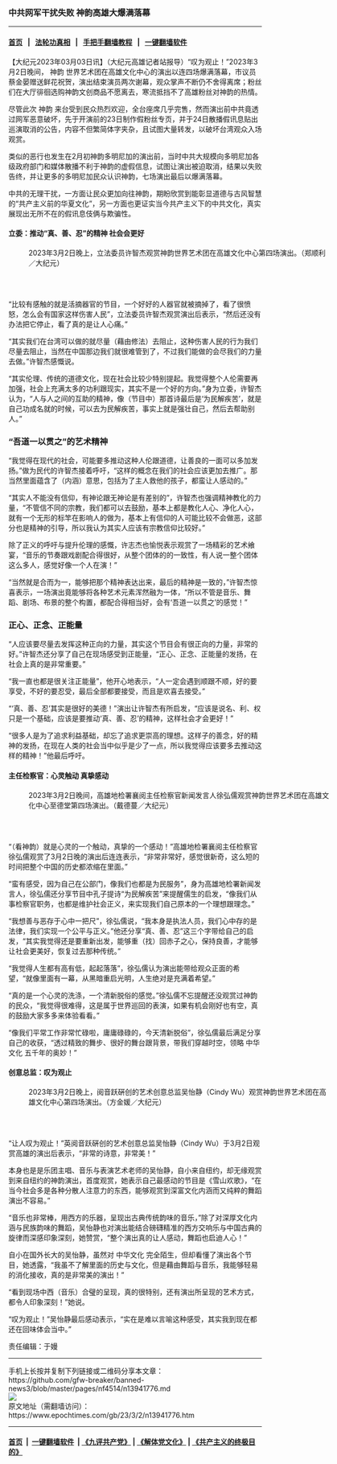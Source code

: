 ### 中共网军干扰失败 神韵高雄大爆满落幕
------------------------

#### [首页](https://github.com/gfw-breaker/banned-news3/blob/master/README.md) &nbsp;&nbsp;|&nbsp;&nbsp; [法轮功真相](https://github.com/begood0513/basic/blob/master/README.md)  &nbsp;&nbsp;|&nbsp;&nbsp; [手把手翻墙教程](https://github.com/gfw-breaker/guides/wiki)  &nbsp;&nbsp;|&nbsp;&nbsp; [一键翻墙软件](https://github.com/gfw-breaker/nogfw/blob/master/README.md)  



<div><p>
 【大纪元2023年03月03日讯】（大纪元高雄记者站报导）“叹为观止！”2023年3月2日晚间，
 <ok href="https://www.epochtimes.com/gb/tag/%E7%A5%9E%E9%9F%B5.html">
  神韵
 </ok>
 世界艺术团在高雄文化中心的演出以连四场爆满落幕，市议员蔡金晏赠送鲜花祝贺，演出结束演员两次谢幕，观众掌声不断仍不舍得离席；粉丝们在大厅徘徊选购神韵文创商品不愿离去，寒流抵挡不了高雄粉丝对神韵的热情。
</p>
<p>
 尽管此次
 <ok href="https://www.epochtimes.com/gb/tag/%E7%A5%9E%E9%9F%B5.html">
  神韵
 </ok>
 来台受到民众热烈欢迎，全台座席几乎完售，然而演出前中共竟透过网军恶意破坏，先于开演前的23日制作假粉丝专页，并于24日散播假讯息贴出巡演取消的公告，内容不但繁简体字夹杂，且试图大量转发，以破坏台湾观众入场观赏。
</p>
<p>
 类似的恶行也发生在2月初神韵多明尼加的演出前，当时中共大规模向多明尼加各级政府部门和媒体散播不利于神韵的虚假信息，试图让演出被迫取消，结果以失败告终，并让更多的多明尼加民众认识神韵，七场演出最后以爆满落幕。
</p>
<p>
 中共的无理干扰，一方面让民众更加向往神韵，期盼欣赏到能彰显道德与古风智慧的“共产主义前的华夏文化”，另一方面也更证实当今共产主义下的中共文化，真实展现出无所不在的假讯息伎俩与欺骗性。
</p>
<h4>
 立委：推动“真、善、忍”的精神 社会会更好
</h4>
<figure aria-describedby="caption-attachment-13941782" class="wp-caption aligncenter" id="attachment_13941782" style="width: 600px">
 <ok href="https://i.epochtimes.com/assets/uploads/2023/03/id13941782-2303020805051886.jpg" target="_blank">
  <img alt="" class="size-large wp-image-13941782" src="https://i.epochtimes.com/assets/uploads/2023/03/id13941782-2303020805051886-600x400.jpg" title=""/>
 </ok>
 <br/><figcaption class="wp-caption-text" id="caption-attachment-13941782">
  2023年3月2日晚上，立法委员许智杰观赏神韵世界艺术团在高雄文化中心第四场演出。（郑顺利／大纪元）
 </figcaption><br/>
</figure><br/>
<p>
 “比较有感触的就是活摘器官的节目，一个好好的人器官就被摘掉了，看了很愤怒，怎么会有国家这样伤害人民”，立法委员许智杰观赏演出后表示，“然后还没有办法把它停止，看了真的是让人心痛。”
</p>
<p>
 “其实我们在台湾可以做的就尽量（藉由修法）去阻止，这种伤害人民的行为我们尽量去阻止，当然在中国那边我们就很难管到了，不过我们能做的会尽我们的力量去做。”许智杰感慨说。
</p>
<p>
 “其实伦理、传统的道德文化，现在社会比较少特别提起。我觉得整个人伦需要再加强，社会上充满太多的功利跟现实，其实不是一个好的方向。”身为立委，许智杰认为，“人与人之间的互助的精神，像（节目中）那首诗最后是‘为民解疾苦’，就是自己功成名就的时候，可以去为民解疾苦，事实上就是强壮自己，然后去帮助别人。”
</p>
<h3>
 “吾道一以贯之”的艺术精神
</h3>
<p>
 “我觉得在现代的社会，可能要多推动这种人伦跟道德，让善良的一面可以多加发扬。”做为民代的许智杰接着呼吁，“这样的概念在我们的社会应该更加去推广。那当然里面蕴含了（内涵）意思，包括为了主人救他的孩子，都蛮让人感动的。”
</p>
<p>
 “其实人不能没有信仰，有神论跟无神论是有差别的”，许智杰也强调精神教化的力量，“不管信不同的宗教，我们都可以去鼓励，基本上都是教化人心、净化人心，就有一个无形的标竿在影响人的做为，基本上有信仰的人可能比较不会做恶，这部分也是精神的引导，所以我认为其实人应该有宗教信仰比较好。”
</p>
<p>
 除了正义的呼吁与提升伦理的感慨，许志杰也愉悦表示观赏了一场精彩的艺术飨宴，“音乐的节奏跟戏剧配合得很好，从整个团体的的一致性，有人说一整个团体这么多人，感觉好像一个人在演！”
</p>
<p>
 “当然就是合而为一，能够把那个精神表达出来，最后的精神是一致的，”许智杰惊喜表示，一场演出竟能够将各种艺术元素浑然融为一体，“所以不管是音乐、舞蹈、剧场、布景的整个构置，都配合得相当好，会有‘吾道一以贯之’的感觉！”
</p>
<h3>
 正心、正念、正能量
</h3>
<p>
 “人应该要尽量去发挥这种正向的力量，其实这个节目会有很正向的力量，非常的好。”许智杰还分享了自己在现场感受到正能量，“正心、正念、正能量的发扬，在社会上真的是非常重要。”
</p>
<p>
 “我一直也都是很关注正能量”，他开心地表示，“人一定会遇到顺跟不顺，好的要享受，不好的要忍受，最后全部都要接受，而且是欢喜去接受。”
</p>
<p>
 “‘真、善、忍’其实是很好的美德！”演出让许智杰有所启发，“应该是说名、利、权只是一个基础，应该是要推动‘真、善、忍’的精神，这样社会才会更好！”
</p>
<p>
 “很多人是为了追求利益基础，却忘了追求更崇高的理想。这样子的善念，好的精神的发扬，在现在人类的社会当中似乎是少了一点，所以我觉得应该要多去推动这样的精神！”他最后呼吁。
</p>
<h4>
 主任检察官：心灵触动 真挚感动
</h4>
<figure aria-describedby="caption-attachment-13941783" class="wp-caption aligncenter" id="attachment_13941783" style="width: 600px">
 <ok href="https://i.epochtimes.com/assets/uploads/2023/03/id13941783-2303021057261886.jpg" target="_blank">
  <img alt="" class="size-large wp-image-13941783" src="https://i.epochtimes.com/assets/uploads/2023/03/id13941783-2303021057261886-600x400.jpg" title=""/>
 </ok>
 <br/><figcaption class="wp-caption-text" id="caption-attachment-13941783">
  2023年3月2日晚间，高雄地检署襄阅主任检察官新闻发言人徐弘儒观赏神韵世界艺术团在高雄文化中心至德堂第四场演出。（戴德蔓／大纪元）
 </figcaption><br/>
</figure><br/>
<p>
 “（看神韵）就是心灵的一个触动，真挚的一个感动！”高雄地检署襄阅主任检察官徐弘儒观赏了3月2日晚的演出后连连表示，“非常非常好，感觉很新奇，这么短的时间把整个中国的历史都浓缩在里面。”
</p>
<p>
 “蛮有感受，因为自己在公部门，像我们也都是为民服务”，身为高雄地检署新闻发言人，徐弘儒还分享节目中孔子提诗“为民解疾苦”来提醒儒生的启发，“像我们从事检察官职务，也都是维护社会正义，来实现我们自己原本的一个理想跟理念。”
</p>
<p>
 “我想善与恶存于心中一把尺”，徐弘儒说，“我本身是执法人员，我们心中存的是法律，我们实现一个公平与正义。”他还分享“真、善、忍”这三个字带给自己的启发，“其实我觉得还是要重新出发，能够重（找）回赤子之心，保持良善，才能够让社会更美好，恢复过去那种传统。”
</p>
<p>
 “我觉得人生都有高有低，起起落落”，徐弘儒认为演出能带给观众正面的希望，“就像里面有一幕，从黑暗重启光明，人生绝对是充满着希望。”
</p>
<p>
 “真的是一个心灵的洗涤，一个清新脱俗的感觉。”徐弘儒不忘提醒还没观赏过神韵的民众，“我觉得很难得，这是属于世界巡回的表演，如果有机会刚好也有空，真的鼓励大家多多来体验看看。”
</p>
<p>
 “像我们平常工作非常忙碌啦，庸庸碌碌的，今天清新脱俗”，徐弘儒最后满足分享自己的收获，“透过精致的舞步、很好的舞台跟背景，带我们穿越时空，领略
 <ok href="https://www.epochtimes.com/gb/tag/%E4%B8%AD%E5%8D%8E%E6%96%87%E5%8C%96.html">
  中华文化
 </ok>
 五千年的奥妙！”
</p>
<h4>
 创意总监：叹为观止
</h4>
<figure aria-describedby="caption-attachment-13941785" class="wp-caption aligncenter" id="attachment_13941785" style="width: 600px">
 <ok href="https://i.epochtimes.com/assets/uploads/2023/03/id13941785-2303021040371886.jpg" target="_blank">
  <img alt="" class="size-large wp-image-13941785" src="https://i.epochtimes.com/assets/uploads/2023/03/id13941785-2303021040371886-600x400.jpg" title=""/>
 </ok>
 <br/><figcaption class="wp-caption-text" id="caption-attachment-13941785">
  2023年3月2日晚上，阅音跃硏创的艺术创意总监吴怡静（Cindy Wu）观赏神韵世界艺术团在高雄文化中心第四场演出。（方金媛／大纪元）
 </figcaption><br/>
</figure><br/>
<p>
 “让人叹为观止！”英阅音跃硏创的艺术创意总监吴怡静（Cindy Wu）于3月2日观赏高雄的演出后表示，“非常的诗意，非常美！”
</p>
<p>
 本身也是是乐团主唱、音乐与表演艺术老师的吴怡静，自小来自纽约，却无缘观赏到来自纽约的神韵演出，首度观赏，她表示自己最感动的节目是《雪山欢歌》，“在当今社会多是各种分散人注意力的东西，能够观赏到深富文化内涵而又纯粹的舞蹈演出不容易。”
</p>
<p>
 “音乐也非常棒，用西方的乐器，呈现出古典传统韵味的音乐，”除了对深厚文化内涵与民族韵味的舞蹈，吴怡静也对演出能结合磅礴精准的西方交响乐与中国古典的旋律而深感印象深刻，她赞赏，“整个演出真的让人感动，舞蹈也启迪人心！”
</p>
<p>
 自小在国外长大的吴怡静，虽然对
 <ok href="https://www.epochtimes.com/gb/tag/%E4%B8%AD%E5%8D%8E%E6%96%87%E5%8C%96.html">
  中华文化
 </ok>
 完全陌生，但却看懂了演出各个节目，她透露，“我虽不了解里面的历史与文化，但是藉由舞蹈与音乐，我能够轻易的消化接收，真的是非常美的演出！”
</p>
<p>
 “看到现场中西（音乐）合璧的呈现，真的很特别，还有演出所呈现的艺术方式，都令人印象深刻！”她说。
</p>
<p>
 “叹为观止！”吴怡静最后感动表示，“实在是难以言喻这种感受，其实我到现在都还在回味体会当中。”
</p>
<p>
 责任编辑：于嫚
</p>
</div>
<hr/>
手机上长按并复制下列链接或二维码分享本文章：<br/>
https://github.com/gfw-breaker/banned-news3/blob/master/pages/nf4514/n13941776.md <br/>
<a href='https://github.com/gfw-breaker/banned-news3/blob/master/pages/nf4514/n13941776.md'><img src='https://github.com/gfw-breaker/banned-news3/blob/master/pages/nf4514/n13941776.md.png'/></a> <br/>
原文地址（需翻墙访问）：https://www.epochtimes.com/gb/23/3/2/n13941776.htm


------------------------
#### [首页](https://github.com/gfw-breaker/banned-news3/blob/master/README.md) &nbsp;|&nbsp; [一键翻墙软件](https://github.com/gfw-breaker/nogfw/blob/master/README.md) &nbsp;| [《九评共产党》](https://github.com/gfw-breaker/9ping.md/blob/master/README.md#九评之一评共产党是什么) | [《解体党文化》](https://github.com/gfw-breaker/jtdwh.md/blob/master/README.md) | [《共产主义的终极目的》](https://github.com/gfw-breaker/gczydzjmd.md/blob/master/README.md)


<img src='http://gfw-breaker.win/banned-news3/pages/nf4514/n13941776.md' width='0px' height='0px'/>